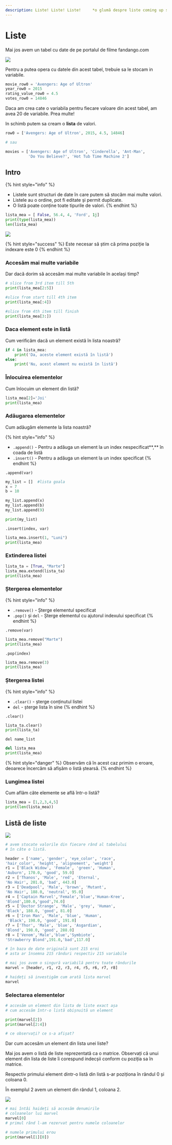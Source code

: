 ```yaml
---
description: Liste! Liste! Liste!     *o glumă despre liste coming up soon*
---
```


# Liste

Mai jos avem un tabel cu date de pe portalul de filme fandango.com

![](../.gitbook/assets/screenshot-2020-05-13-at-11.46.55.png)

Pentru a putea opera cu datele din acest tabel, trebuie sa le stocam in variabile.

```python
movie_row0 = 'Avengers: Age of Ultron'
year_row0 = 2015
rating_value_row0 = 4.5
votes_row0 = 14846 
```

Daca am crea cate o variabila pentru fiecare valoare din acest tabel, am avea 20 de variabile. Prea multe!

In schimb putem sa cream o **lista** de valori.

```python
row0 = ['Avengers: Age of Ultron', 2015, 4.5, 14846]

# sau

movies = ['Avengers: Age of Ultron', 'Cinderella', 'Ant-Man', 
          'Do You Believe?', 'Hot Tub Time Machine 2']
```

## Intro

{% hint style="info" %}
* Listele sunt structuri de date în care putem să stocăm mai multe valori.
* Listele au o ordine, pot fi editate și permit duplicate.
* O listă poate conține toate tipurile de valori.
{% endhint %}

```python
lista_mea = [ False, 56.4, 4, 'Ford', 1j]
print(type(lista_mea))
len(lista_mea)
```

![](../.gitbook/assets/2_4%20%281%29.png)

{% hint style="success" %}
Este necesar să știm că prima poziție la indexare este 0
{% endhint %}

### Accesăm mai multe variabile

 Dar dacă dorim să accesăm mai multe variabile în același timp?

```python
# slice from 3rd item till 5th
print(lista_mea[2:5])
```

```python
#slice from start till 4th item
print(lista_mea[:4])
```

```python
#slice from 4th item till finish
print(lista_mea[3:])
```

### Daca element este in listă

Cum verificăm dacă un element există în lista noastră?

```python
if 4 in lista_mea:
    print('Da, aceste element există în listă')
else:
    print('Nu, acest element nu există în listă')
```

### Înlocuirea elementelor

 Cum înlocuim un element din listă?

```python
lista_mea[2]='Joi'
print(lista_mea)
```

### Adăugarea elementelor

 Cum adăugăm elemente la lista noastră?

{% hint style="info" %}
* `.append()` - Pentru a adăuga un element la un index nespecificat**,** în coada de listă
* `.insert()` - Pentru a adăuga un element la un index specificat
{% endhint %}

`.append(var)`

```python
my_list = []  #lista goala
x = 7
b = 10

my_list.append(x)
my_list.append(b)
my_list.append(9)  

print(my_list)
```

`.insert(index, var)`

```python
lista_mea.insert(1, "Luni")
print(lista_mea)
```

### Extinderea listei

```python
lista_ta = [True, "Marte"]
lista_mea.extend(lista_ta)
print(lista_mea)
```

### Ștergerea elementelor

{% hint style="info" %}
* `.remove()` - Șterge elementul specificat
* `.pop()` și `del` - Șterge elementul cu ajutorul indexului specificat
{% endhint %}

`.remove(var)`

```python
lista_mea.remove("Marte")
print(lista_mea)
```

`.pop(index)`

```python
lista_mea.remove(3)
print(lista_mea)
```

### Ștergerea listei

{% hint style="info" %}
* `.clear()` - șterge conținutul listei
* `del` - șterge lista în sine
{% endhint %}

`.clear()`

```python
lista_ta.clear()
print(lista_ta)
```

`del name_list`

```python
del lista_mea
print(lista_mea)
```

{% hint style="danger" %}
Observăm că în acest caz primim o eroare, deoarece încercăm să afișăm o listă ștearsă.
{% endhint %}

### Lungimea listei

 Cum aflăm câte elemente se află într-o listă?

```python
lista_mea = [1,2,3,4,5]
print(len(lista_mea))
```

## Listă de liste

![](../.gitbook/assets/2_2.jpg)

```python
# avem stocate valorile din fiecare rând al tabelului
# în câte o listă.

header = ['name', 'gender', 'eye_color', 'race', 
'hair_color', 'height', 'alignement', 'weight']
r1 = ['Black Widow', 'Female', 'green', 'Human', 
'Auburn', 170.0, 'good', 59.0]
r2 = ['Thanos', 'Male', 'red', 'Eternal', 
'No Hair', 201.0, 'bad', 443.0]
r3 = ['Deadpool', 'Male', 'brown', 'Mutant', 
'No Hair', 188.0, 'neutral', 95.0]
r4 = ['Captain Marvel','Female','blue','Human-Kree',
'Blond',180.0,'good',74.0]
r5 = ['Doctor Strange', 'Male', 'grey', 'Human', 
'Black', 188.0, 'good', 81.0]
r6 = ['Iron Man', 'Male', 'blue', 'Human',
 'Black', 198.0, 'good', 191.0]
r7 = ['Thor', 'Male', 'blue', 'Asgardian', 
'Blond', 198.0, 'good', 288.0]
r8 = ['Venom','Male','blue','Symbiote',
'Strawberry Blond',191.0,'bad',117.0]

# în baza de date originală sunt 215 eroi
# asta ar însemna 215 rânduri respectiv 215 variabile

# mai jos avem o singură variabilă pentru toate rândurile
marvel = [header, r1, r2, r3, r4, r5, r6, r7, r8]

# haideți să investigăm cum arată lista marvel
marvel
```

### Selectarea elementelor

```python
# accesăm un element din lista de liste exact așa 
# cum accesăm într-o listă obișnuită un element

print(marvel[2])
print(marvel[2:4])

# ce observați? ce s-a afișat?
```

Dar cum accesăm un element din lista unei liste?

Mai jos avem o listă de liste reprezentată ca o matrice. Observați că unui element din lista de liste îi corespund indecșii conform cu poziția sa în matrice.

Respectiv primului element dintr-o listă din listă s-ar poziționa în rândul 0 și coloana 0.

În exemplul 2 avem un element din rândul 1, coloana 2.

![](../.gitbook/assets/2_1.png)

```python
# mai întâi haideți să accesăm denumirile 
# coloanelor lui marvel
marvel[0]           
# primul rând l-am rezervat pentru numele coloanelor 
```

```python
# numele primului erou
print(marvel[1][0])
```

